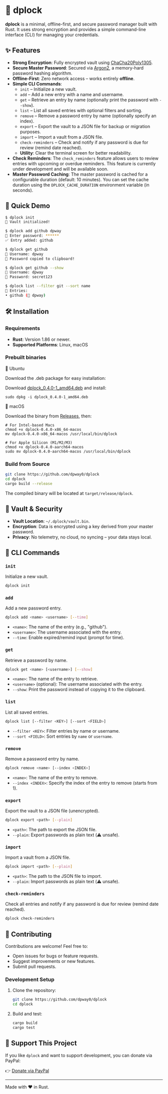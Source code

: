 # 🔐 dplock

**dplock** is a minimal, offline-first, and secure password manager built with Rust. It uses strong encryption and provides a simple command-line interface (CLI) for managing your credentials.

## ✨ Features

- **Strong Encryption**: Fully encrypted vault using [ChaCha20Poly1305](https://docs.rs/chacha20poly1305/).
- **Secure Master Password**: Secured via [Argon2](https://docs.rs/argon2/), a memory-hard password hashing algorithm.
- **Offline-First**: Zero network access – works entirely **offline**.
- **Simple CLI Commands**:
  - `init` – Initialize a new vault.
  - `add` – Add a new entry with a name and username.
  - `get` – Retrieve an entry by name (optionally print the password with `--show`).
  - `list` – List all saved entries with optional filters and sorting.
  - `remove` – Remove a password entry by name (optionally specify an index).
  - `export` – Export the vault to a JSON file for backup or migration purposes.
  - `import` – Import a vault from a JSON file.
  - `check-reminders` – Check and notify if any password is due for review (remind date reached).
  - **Utility**: Clear the terminal screen for better readability.
- **Check Reminders**: The `check_reminders` feature allows users to review entries with upcoming or overdue reminders. This feature is currently under development and will be available soon.
- **Master Password Caching**: The master password is cached for a configurable duration (default: 10 minutes). You can set the cache duration using the `DPLOCK_CACHE_DURATION` environment variable (in seconds).

## 🧪 Quick Demo

```bash
$ dplock init
🔐 Vault initialized!

$ dplock add github dpway
🔑 Enter password: ******
✅ Entry added: github

$ dplock get github
🔐 Username: dpway
🔑 Password copied to clipboard!

$ dplock get github --show
🔐 Username: dpway
🔑 Password: secret123

$ dplock list --filter git --sort name
📒 Entries:
• github (👤 dpway)
```

## 🛠 Installation

### Requirements

- **Rust**: Version 1.86 or newer.
- **Supported Platforms**: Linux, macOS

### Prebuilt binaries

🏁 Ubuntu

Download the .deb package for easy installation:

Download [dplock_0.4.0-1_amd64.deb](https://github.com/dpway0/dplock/releases/latest/download/dplock_0.4.0-1_amd64.deb) and install:
```
sudo dpkg -i dplock_0.4.0-1_amd64.deb
```

🍏 macOS

Download the binary from [Releases](https://github.com/dpway0/dplock/releases), then:

```
# For Intel-based Macs
chmod +x dplock-0.4.0-x86_64-macos 
mv dplock-0.4.0-x86_64-macos /usr/local/bin/dplock

# For Apple Silicon (M1/M2/M3)
chmod +x dplock-0.4.0-aarch64-macos
sudo mv dplock-0.4.0-aarch64-macos /usr/local/bin/dplock

```

### Build from Source

```bash
git clone https://github.com/dpway0/dplock
cd dplock
cargo build --release
```

The compiled binary will be located at `target/release/dplock`.

## 🔐 Vault & Security

- **Vault Location**: `~/.dplock/vault.bin`.
- **Encryption**: Data is encrypted using a key derived from your master password.
- **Privacy**: No telemetry, no cloud, no syncing – your data stays local.

## 📖 CLI Commands

### `init`
Initialize a new vault.

```bash
dplock init
```

### `add`
Add a new password entry.

```bash
dplock add <name> <username> [--time]
```

- `<name>`: The name of the entry (e.g., "github").
- `<username>`: The username associated with the entry.
- `--time`: Enable expired/remind input (prompt for time).

### `get`
Retrieve a password by name.

```bash
dplock get <name> [<username>] [--show]
```

- `<name>`: The name of the entry to retrieve.
- `<username>` (optional): The username associated with the entry.
- `--show`: Print the password instead of copying it to the clipboard.

### `list`
List all saved entries.

```bash
dplock list [--filter <KEY>] [--sort <FIELD>]
```

- `--filter <KEY>`: Filter entries by name or username.
- `--sort <FIELD>`: Sort entries by `name` or `username`.

### `remove`
Remove a password entry by name.

```bash
dplock remove <name> [--index <INDEX>]
```

- `<name>`: The name of the entry to remove.
- `--index <INDEX>`: Specify the index of the entry to remove (starts from 1).

### `export`
Export the vault to a JSON file (unencrypted).

```bash
dplock export <path> [--plain]
```

- `<path>`: The path to export the JSON file.
- `--plain`: Export passwords as plain text (⚠️ unsafe).

### `import`
Import a vault from a JSON file.

```bash
dplock import <path> [--plain]
```

- `<path>`: The path to the JSON file to import.
- `--plain`: Import passwords as plain text (⚠️ unsafe).

### `check-reminders`
Check all entries and notify if any password is due for review (remind date reached).

```bash
dplock check-reminders
```

## 🤝 Contributing

Contributions are welcome! Feel free to:

- Open issues for bugs or feature requests.
- Suggest improvements or new features.
- Submit pull requests.

### Development Setup

1. Clone the repository:
   ```bash
   git clone https://github.com/dpway0/dplock
   cd dplock
   ```
2. Build and test:
   ```bash
   cargo build
   cargo test
   ```

## 💖 Support This Project

If you like `dplock` and want to support development, you can donate via PayPal:

👉 [Donate via PayPal](https://paypal.me/zifuong)

---

Made with ❤️ in Rust.